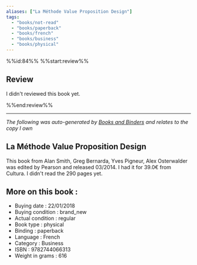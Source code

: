 ```yaml
---
aliases: ["La Méthode Value Proposition Design"] 
tags: 
  - "books/not-read" 
  - "books/paperback" 
  - "books/french"
  - "books/business"
  - "books/physical"
---
```

%%id:84%%
%%start:review%%
## Review
I didn't reviewed this book yet. 

%%end:review%%

---
_The following was auto-generated by [Books and Binders](Books%20and%20Binders.md) and relates to the copy I own_
## La Méthode Value Proposition Design
This book from Alan Smith, Greg Bernarda, Yves Pigneur, Alex Osterwalder was edited by Pearson and released 03/2014. I had it for 39.0€ from Cultura. I didn't read the 290 pages yet.

## More on this book :
- Buying date : 22/01/2018
- Buying condition : brand_new
- Actual condition : regular
- Book type : physical
- Binding : paperback
- Language : French
- Category : Business
- ISBN : 9782744066313
- Weight in grams : 616
